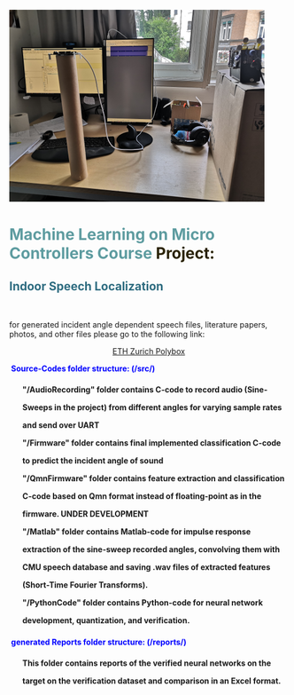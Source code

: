 <!-- #######  Machine Learning on MicroConrollers Project #########-->
![image_setup](images/setup.png?raw=true)
<h1 style="color: #5e9ca0;">Machine Learning on Micro Controllers Course <span style="color: #2b2301;">Project:</span></h1>
<h2 style="color: #2e6c80;">Indoor Speech Localization</h2>
<p>&nbsp;</p>
<p>for generated incident angle dependent speech files, literature papers, photos, and other files please go to the following link:</p>
<p style="text-align: center;"><a title="ML_on_MCU_SoundLocalization" href="https://polybox.ethz.ch/index.php/s/dZg2X58Fk4XyTp1" target="_blank" rel="noopener">ETH Zurich Polybox</a></p>
<p><span style="color: #0000ff;"><strong>&nbsp;Source-Codes folder structure: (/src/)</strong></span></p>
<ol style="list-style: none; font-size: 14px; line-height: 32px; font-weight: bold;">
<li style="clear: both;">"/AudioRecording" folder contains C-code to record audio (Sine-Sweeps in the project) from different angles for varying sample rates and send over UART<br /></li>
<li style="clear: both;">"/Firmware" folder contains final implemented classification C-code to predict the incident angle of sound<br /></li>
<li style="clear: both;">"/QmnFirmware" folder contains feature extraction and classification C-code based on Qmn format instead of floating-point as in the firmware. UNDER DEVELOPMENT<br /></li>
<li style="clear: both;">"/Matlab" folder contains Matlab-code for impulse response extraction of the sine-sweep recorded angles, convolving them with CMU speech database and saving .wav files of extracted features (Short-Time Fourier Transforms).<br /></li>
<li style="clear: both;">"/PythonCode" folder contains Python-code for neural network development, quantization, and verification.<br /></li>
</ol>
<p><span style="color: #0000ff;"><strong>&nbsp;generated Reports folder structure: (/reports/)</strong></span></p>
<ol style="list-style: none; font-size: 14px; line-height: 32px; font-weight: bold;">
<li style="clear: both;">This folder contains reports of the verified neural networks on the target on the verification dataset and comparison in an Excel format.</li>
</ol>